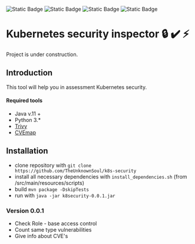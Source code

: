 ![Static Badge](https://img.shields.io/badge/Language%3A_-_Java_v.17-orange)
![Static Badge](https://img.shields.io/badge/Language%3A_-_Python_v.3-blue)
![Static Badge](https://img.shields.io/badge/Requires%3A_-_trivy_-purple)
![Static Badge](https://img.shields.io/badge/Requires%3A_-_CVEmap_-purple)

# Kubernetes security inspector  :lock: :heavy_check_mark: :zap:
Project is under construction.
## Introduction

This tool will help you in assessment Kubernetes security.

#### Required tools 
* Java v.11 +
* Python 3.*
* [Trivy](https://github.com/aquasecurity/trivy)
* [CVEmap](https://github.com/projectdiscovery/cvemap)


## Installation 
* clone repository with ```git clone https://github.com/TheUnknownSoul/k8s-security```
* install all necessary dependencies with ```install_dependencies.sh``` (from /src/main/resources/scripts)
* build ```mvn package -DskipTests```
* run with ```java -jar k8security-0.0.1.jar```

### Version 0.0.1
- Check Role - base access control
- Count same type vulnerabilities 
- Give info about CVE's